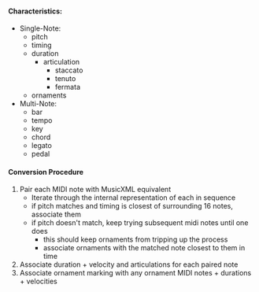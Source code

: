 

#### Characteristics:
* Single-Note:
    * pitch
    * timing
    * duration
        * articulation
            * staccato
            * tenuto
            * fermata
    * ornaments
* Multi-Note:
    * bar
    * tempo
    * key
    * chord
    * legato
    * pedal

#### Conversion Procedure
1. Pair each MIDI note with MusicXML equivalent
    * Iterate through the internal representation of each in sequence
    * if pitch matches and timing is closest of surrounding 16 notes, associate them
    * if pitch doesn't match, keep trying subsequent midi notes until one does
        * this should keep ornaments from tripping up the process
        * associate ornaments with the matched note closest to them in time
2. Associate duration + velocity and articulations for each paired note
3. Associate ornament marking with any ornament MIDI notes + durations + velocities

